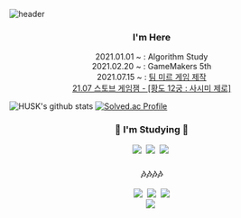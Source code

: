 ![header](https://capsule-render.vercel.app/api?type=soft&color=auto&height=150&section=header&text=JangHanjun&fontSize=70&animation=twinkling)

<h3 align="center"> I'm Here </h3>
<p align="center">
2021.01.01 ~ : Algorithm Study <br>
2021.02.20 ~ : GameMakers 5th <br>
2021.07.15 ~ : <a href="https://teammir.tistory.com/">팀 미르 게임 제작</a><br/>
  <a href="https://indie.onstove.com/ko/games/520/">21.07 스토브 게임잼 - [황도 12궁 : 사시미 제로]</a>

</p>

![HUSK's github stats](https://github-readme-stats.vercel.app/api?username=JangHanjun&show_icons=true&theme=tokyonight)
[![Solved.ac Profile](http://mazassumnida.wtf/api/v2/generate_badge?boj=husk321)](https://solved.ac/husk321/)
<br/>


<h3 align="center">🌱 I'm Studying 🌱</h3>
<p align="center">
  <img src="https://img.shields.io/badge/Unity-black?style=flat-square&logo=Unity&logoColor=white"/></a>&nbsp 
  <img src="https://img.shields.io/badge/C++-00599C?style=flat-square&logo=C%2B%2B&logoColor=white"/></a>&nbsp   
  <img src="https://img.shields.io/badge/C%23(for Unity)-239120?style=flat-square&logo=C&logoColor="/></a>&nbsp   
  
  <br>
</p>

<h3 align="center">🎶🎶🎶🎶</h3>

<p align="center">
  <a href="https://husk321.tistory.com/"><img src="https://img.shields.io/badge/Tistory-607078?style=flat-square&logo=AddThis&logoColor=white"/></a>&nbsp 
  <a href="https://velog.io/@husk321"><img src="https://img.shields.io/badge/Velog-1DBF73?style=flat-square&logo=AddThis&logoColor=white"/></a>&nbsp 
  <a href="https://post.naver.com/husk321?=1"><img src="https://img.shields.io/badge/NaverPost-019733?style=flat-square&logo=AddThis&logoColor=white"/></a>
  <br/>
    <a href="https://teammir.tistory.com/"><img src="https://img.shields.io/badge/Team_Mir-89CFF0?style=flat-square&logo=AddThis&logoColor=white"/></a>&nbsp 
</p>
